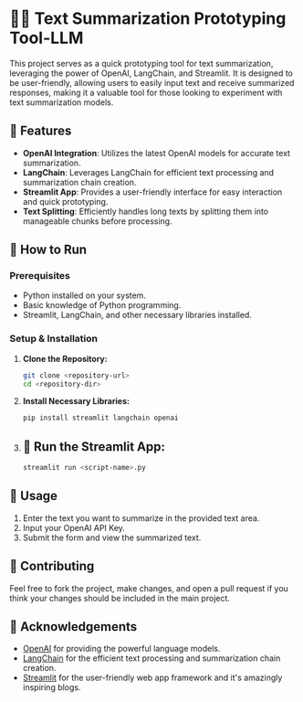 # 🦜🔗 Text Summarization Prototyping Tool-LLM

This project serves as a quick prototyping tool for text summarization, leveraging the power of OpenAI, LangChain, and Streamlit. It is designed to be user-friendly, allowing users to easily input text and receive summarized responses, making it a valuable tool for those looking to experiment with text summarization models.

## 🌟 Features
- **OpenAI Integration**: Utilizes the latest OpenAI models for accurate text summarization.
- **LangChain**: Leverages LangChain for efficient text processing and summarization chain creation.
- **Streamlit App**: Provides a user-friendly interface for easy interaction and quick prototyping.
- **Text Splitting**: Efficiently handles long texts by splitting them into manageable chunks before processing.

## 🚀 How to Run

### Prerequisites
- Python installed on your system.
- Basic knowledge of Python programming.
- Streamlit, LangChain, and other necessary libraries installed. 

### Setup & Installation
1. **Clone the Repository:**
   ```sh
   git clone <repository-url>
   cd <repository-dir>
2. **Install Necessary Libraries:**
   ```sh
   pip install streamlit langchain openai
3. ## 🚀 Run the Streamlit App:
   ```sh
   streamlit run <script-name>.py

## 📝 Usage
1. Enter the text you want to summarize in the provided text area.
2. Input your OpenAI API Key.
3. Submit the form and view the summarized text.

## 🤝 Contributing
Feel free to fork the project, make changes, and open a pull request if you think your changes should be included in the main project.

## 🙏 Acknowledgements
- [OpenAI](https://www.openai.com/) for providing the powerful language models.
- [LangChain](https://www.langchain.com/) for the efficient text processing and summarization chain creation.
- [Streamlit](https://streamlit.io/) for the user-friendly web app framework and it's amazingly inspiring blogs.





